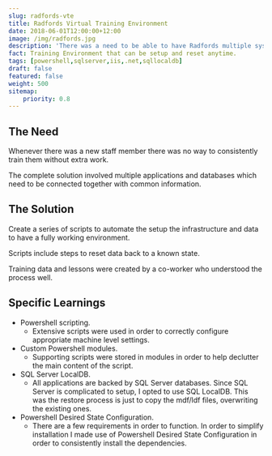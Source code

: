 ```yaml
---
slug: radfords-vte
title: Radfords Virtual Training Environment
date: 2018-06-01T12:00:00+12:00
image: /img/radfords.jpg
description: 'There was a need to be able to have Radfords multiple systems connected together with useful "Base Data" as a starting point.'
fact: Training Environment that can be setup and reset anytime.
tags: [powershell,sqlserver,iis,.net,sqllocaldb]
draft: false
featured: false
weight: 500
sitemap:
    priority: 0.8
---
```


## The Need

Whenever there was a new staff member there was no way to consistently train them without extra work.

The complete solution involved multiple applications and databases which need to be connected together with common information.

## The Solution

Create a series of scripts to automate the setup the infrastructure and data to have a fully working environment.

Scripts include steps to reset data back to a known state.

Training data and lessons were created by a co-worker who understood the process well.

## Specific Learnings

- Powershell scripting.
  - Extensive scripts were used in order to correctly configure appropriate machine level settings.
- Custom Powershell modules.
  - Supporting scripts were stored in modules in order to help declutter the main content of the script.
- SQL Server LocalDB.
  - All applications are backed by SQL Server databases. Since SQL Server is complicated to setup, I opted to use SQL LocalDB. This was the restore process is just to copy the mdf/ldf files, overwriting the existing ones.
- Powershell Desired State Configuration.
  - There are a few requirements in order to function. In order to simplify installation I made use of Powershell Desired State Configuration in order to consistently install the dependencies.
